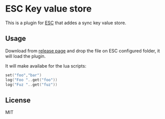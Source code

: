 # ESC Key value store

This is a plugin for [ESC](https://github.com/projesc/esc) that addes a sync key value store.

## Usage

Download from [release page](https://github.com/projesc/esc-kv/releases) and drop the file on ESC configured folder, it will load the plugin.

It will make availabe for the lua scripts:

```lua
set("foo","bar")
log("Foo "..get("foo"))
log("Fuz "..get("fuz"))
```

## License

MIT

